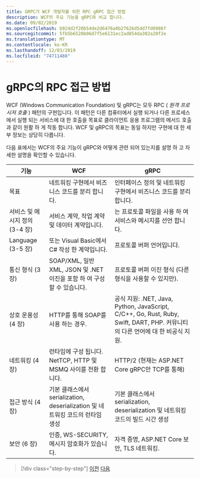 ```yaml
---
title: GRPC가 WCF 개발자를 위한 RPC gRPC 접근 방법
description: WCF의 주요 기능을 gRPC와 비교 합니다.
ms.date: 09/02/2019
ms.openlocfilehash: b924d2f20b54de2d6476a0b27626d5dd7fd0986f
ms.sourcegitcommit: 5fb5b6520b06d7f5e6131ec2ad854da302a28f2e
ms.translationtype: MT
ms.contentlocale: ko-KR
ms.lasthandoff: 12/03/2019
ms.locfileid: "74711488"
---
```

# <a name="how-grpc-approaches-rpc"></a>gRPC의 RPC 접근 방법

WCF (Windows Communication Foundation) 및 gRPC는 모두 RPC ( *원격 프로시저 호출* ) 패턴의 구현입니다. 이 패턴은 다른 컴퓨터에서 실행 되거나 다른 프로세스에서 실행 되는 서비스에 대 한 호출을 목표로 클라이언트 응용 프로그램의 메서드 호출과 같이 원활 하 게 작동 합니다. WCF 및 gRPC의 목표는 동일 하지만 구현에 대 한 세부 정보는 상당히 다릅니다.

다음 표에서는 WCF의 주요 기능이 gRPC와 어떻게 관련 되어 있는지를 설명 하 고 자세한 설명을 확인할 수 있습니다.

| 기능 | WCF | gRPC |
| -------- | --- | ---- |
| 목표 | 네트워킹 구현에서 비즈니스 코드를 분리 합니다. | 인터페이스 정의 및 네트워킹 구현에서 비즈니스 코드를 분리 합니다. |
| 서비스 및 메시지 정의 (3-4 장)  | 서비스 계약, 작업 계약 및 데이터 계약입니다. | 는 프로토콜 파일을 사용 하 여 서비스와 메시지를 선언 합니다. |
| Language (3-5 장) | 또는 Visual Basic에서 C# 작성 한 계약입니다. | 프로토콜 버퍼 언어입니다. |
| 통신 형식 (3 장) | SOAP/XML, 일반 XML, JSON 및 .NET 이진을 포함 하 여 구성할 수 있습니다. | 프로토콜 버퍼 이진 형식 (다른 형식을 사용할 수 있지만).
| 상호 운용성 (4 장) | HTTP를 통해 SOAP를 사용 하는 경우. | 공식 지원: .NET, Java, Python, JavaScript, C/C++, Go, Rust, Ruby, Swift, DART, PHP. 커뮤니티의 다른 언어에 대 한 비공식 지원. |
| 네트워킹 (4 장) | 런타임에 구성 됩니다. NetTCP, HTTP 및 MSMQ 사이를 전환 합니다. | HTTP/2 (현재는 ASP.NET Core gRPC만 TCP를 통해) |
| 접근 방식 (4 장) | 기본 클래스에서 serialization, deserialization 및 네트워킹 코드의 런타임 생성 | 기본 클래스에서 serialization, deserialization 및 네트워킹 코드의 빌드 시간 생성 |
| 보안 (6 장) | 인증, WS-SECURITY, 메시지 암호화가 있습니다. | 자격 증명, ASP.NET Core 보안, TLS 네트워킹. |

>[!div class="step-by-step"]
>[이전](grpc-overview.md)
>[다음](interface-definition-language.md)
